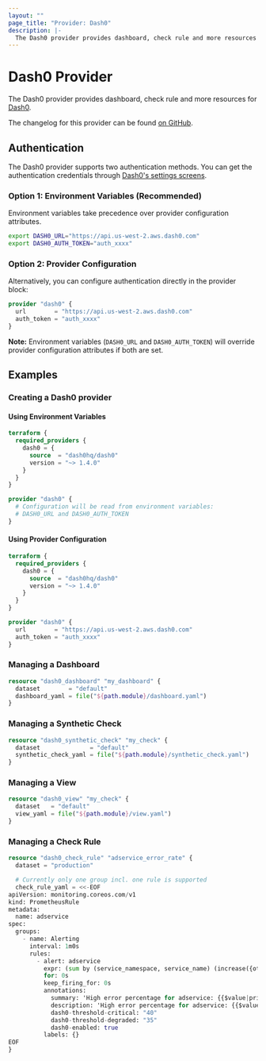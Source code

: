 ```yaml
---
layout: ""
page_title: "Provider: Dash0"
description: |-
  The Dash0 provider provides dashboard, check rule and more resources for Dash0.
---
```


# Dash0 Provider

The Dash0 provider provides dashboard, check rule and more resources for [Dash0](https://dash0.com/).

The changelog for this provider can be found [on GitHub](https://github.com/dash0hq/terraform-provider-dash0/releases).

## Authentication

The Dash0 provider supports two authentication methods. You can get the authentication credentials through [Dash0's settings screens](https://app.dash0.com/settings/auth-tokens).

### Option 1: Environment Variables (Recommended)

Environment variables take precedence over provider configuration attributes.

```sh
export DASH0_URL="https://api.us-west-2.aws.dash0.com"
export DASH0_AUTH_TOKEN="auth_xxxx"
```

### Option 2: Provider Configuration

Alternatively, you can configure authentication directly in the provider block:

```terraform
provider "dash0" {
  url        = "https://api.us-west-2.aws.dash0.com"
  auth_token = "auth_xxxx"
}
```

**Note:** Environment variables (`DASH0_URL` and `DASH0_AUTH_TOKEN`) will override provider configuration attributes if both are set.

## Examples

### Creating a Dash0 provider

#### Using Environment Variables

```terraform
terraform {
  required_providers {
    dash0 = {
      source  = "dash0hq/dash0"
      version = "~> 1.4.0"
    }
  }
}

provider "dash0" {
  # Configuration will be read from environment variables:
  # DASH0_URL and DASH0_AUTH_TOKEN
}
```

#### Using Provider Configuration

```terraform
terraform {
  required_providers {
    dash0 = {
      source  = "dash0hq/dash0"
      version = "~> 1.4.0"
    }
  }
}

provider "dash0" {
  url        = "https://api.us-west-2.aws.dash0.com"
  auth_token = "auth_xxxx"
}
```

### Managing a Dashboard

```terraform
resource "dash0_dashboard" "my_dashboard" {
  dataset        = "default"
  dashboard_yaml = file("${path.module}/dashboard.yaml")
}
```

### Managing a Synthetic Check

```terraform
resource "dash0_synthetic_check" "my_check" {
  dataset              = "default"
  synthetic_check_yaml = file("${path.module}/synthetic_check.yaml")
}
```

### Managing a View

```terraform
resource "dash0_view" "my_check" {
  dataset   = "default"
  view_yaml = file("${path.module}/view.yaml")
}
```

### Managing a Check Rule

```terraform
resource "dash0_check_rule" "adservice_error_rate" {
  dataset = "production"

  # Currently only one group incl. one rule is supported
  check_rule_yaml = <<-EOF
apiVersion: monitoring.coreos.com/v1
kind: PrometheusRule
metadata:
  name: adservice
spec:
  groups:
    - name: Alerting
      interval: 1m0s
      rules:
        - alert: adservice
          expr: (sum by (service_namespace, service_name) (increase({otel_metric_name = "dash0.spans", service_name = "adservice", service_namespace = "opentelemetry-demo", dash0_operation_name != "", otel_span_status_code = "ERROR"}[5m]))) / (sum by (service_namespace, service_name) (increase({otel_metric_name = "dash0.spans", service_name = "adservice", service_namespace = "opentelemetry-demo", dash0_operation_name != ""}[5m])) > 0)*100 > $__threshold
          for: 0s
          keep_firing_for: 0s
          annotations:
            summary: 'High error percentage for adservice: {{$value|printf "%.2f"}}%'
            description: 'High error percentage for adservice: {{$value|printf "%.2f"}}%'
            dash0-threshold-critical: "40"
            dash0-threshold-degraded: "35"
            dash0-enabled: true
          labels: {}
EOF
}
```
